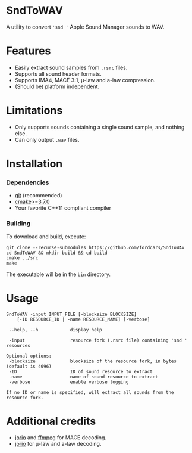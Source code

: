 # SndToWAV
A utility to convert `'snd '` Apple Sound Manager sounds to WAV.

# Features
* Easily extract sound samples from `.rsrc` files.
* Supports all sound header formats.
* Supports IMA4, MACE 3:1, μ-law and a-law compression.
* (Should be) platform independent.

# Limitations
* Only supports sounds containing a single sound sample, and nothing else.
* Can only output `.wav` files.

# Installation
### Dependencies
* [git](https://git-scm.com/downloads) (recommended)
* [cmake>=3.7.0](https://cmake.org/download/)
* Your favorite C++11 compliant compiler

### Building
To download and build, execute:

    git clone --recurse-submodules https://github.com/fordcars/SndToWAV
    cd SndToWAV && mkdir build && cd build
    cmake ../src
    make

The executable will be in the `bin` directory.

# Usage

    SndToWAV -input INPUT_FILE [-blocksize BLOCKSIZE]
        [-ID RESOURCE_ID | -name RESOURCE_NAME] [-verbose]
        
     --help, --h            display help

     -input                 resource fork (.rsrc file) containing 'snd ' resources

    Optional options:
     -blocksize             blocksize of the resource fork, in bytes (default is 4096)
     -ID                    ID of sound resource to extract
     -name                  name of sound resource to extract
     -verbose               enable verbose logging

    If no ID or name is specified, will extract all sounds from the resource fork.

# Additional credits
* [jorio](https://github.com/jorio) and [ffmpeg](https://ffmpeg.org/) for MACE decoding.
* [jorio](https://github.com/jorio) for μ-law and a-law decoding.
